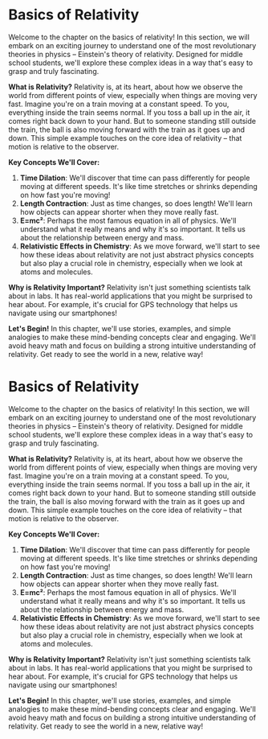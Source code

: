 # Basics of Relativity

Welcome to the chapter on the basics of relativity! In this section, we will embark on an exciting journey to understand one of the most revolutionary theories in physics – Einstein's theory of relativity. Designed for middle school students, we'll explore these complex ideas in a way that's easy to grasp and truly fascinating.

**What is Relativity?**
Relativity is, at its heart, about how we observe the world from different points of view, especially when things are moving very fast. Imagine you're on a train moving at a constant speed. To you, everything inside the train seems normal. If you toss a ball up in the air, it comes right back down to your hand. But to someone standing still outside the train, the ball is also moving forward with the train as it goes up and down. This simple example touches on the core idea of relativity – that motion is relative to the observer.

**Key Concepts We'll Cover:**

1.  **Time Dilation**: We'll discover that time can pass differently for people moving at different speeds. It's like time stretches or shrinks depending on how fast you're moving!
2.  **Length Contraction**: Just as time changes, so does length! We'll learn how objects can appear shorter when they move really fast.
3.  **E=mc²**: Perhaps the most famous equation in all of physics. We'll understand what it really means and why it's so important. It tells us about the relationship between energy and mass.
4.  **Relativistic Effects in Chemistry**:  As we move forward, we'll start to see how these ideas about relativity are not just abstract physics concepts but also play a crucial role in chemistry, especially when we look at atoms and molecules.

**Why is Relativity Important?**
Relativity isn't just something scientists talk about in labs. It has real-world applications that you might be surprised to hear about. For example, it's crucial for GPS technology that helps us navigate using our smartphones!

**Let's Begin!**
In this chapter, we'll use stories, examples, and simple analogies to make these mind-bending concepts clear and engaging. We'll avoid heavy math and focus on building a strong intuitive understanding of relativity. Get ready to see the world in a new, relative way!
# Basics of Relativity

Welcome to the chapter on the basics of relativity! In this section, we will embark on an exciting journey to understand one of the most revolutionary theories in physics – Einstein's theory of relativity. Designed for middle school students, we'll explore these complex ideas in a way that's easy to grasp and truly fascinating.

**What is Relativity?**
Relativity is, at its heart, about how we observe the world from different points of view, especially when things are moving very fast. Imagine you're on a train moving at a constant speed. To you, everything inside the train seems normal. If you toss a ball up in the air, it comes right back down to your hand. But to someone standing still outside the train, the ball is also moving forward with the train as it goes up and down. This simple example touches on the core idea of relativity – that motion is relative to the observer.

**Key Concepts We'll Cover:**

1.  **Time Dilation**: We'll discover that time can pass differently for people moving at different speeds. It's like time stretches or shrinks depending on how fast you're moving!
2.  **Length Contraction**: Just as time changes, so does length! We'll learn how objects can appear shorter when they move really fast.
3.  **E=mc²**: Perhaps the most famous equation in all of physics. We'll understand what it really means and why it's so important. It tells us about the relationship between energy and mass.
4.  **Relativistic Effects in Chemistry**:  As we move forward, we'll start to see how these ideas about relativity are not just abstract physics concepts but also play a crucial role in chemistry, especially when we look at atoms and molecules.

**Why is Relativity Important?**
Relativity isn't just something scientists talk about in labs. It has real-world applications that you might be surprised to hear about. For example, it's crucial for GPS technology that helps us navigate using our smartphones!

**Let's Begin!**
In this chapter, we'll use stories, examples, and simple analogies to make these mind-bending concepts clear and engaging. We'll avoid heavy math and focus on building a strong intuitive understanding of relativity. Get ready to see the world in a new, relative way!
